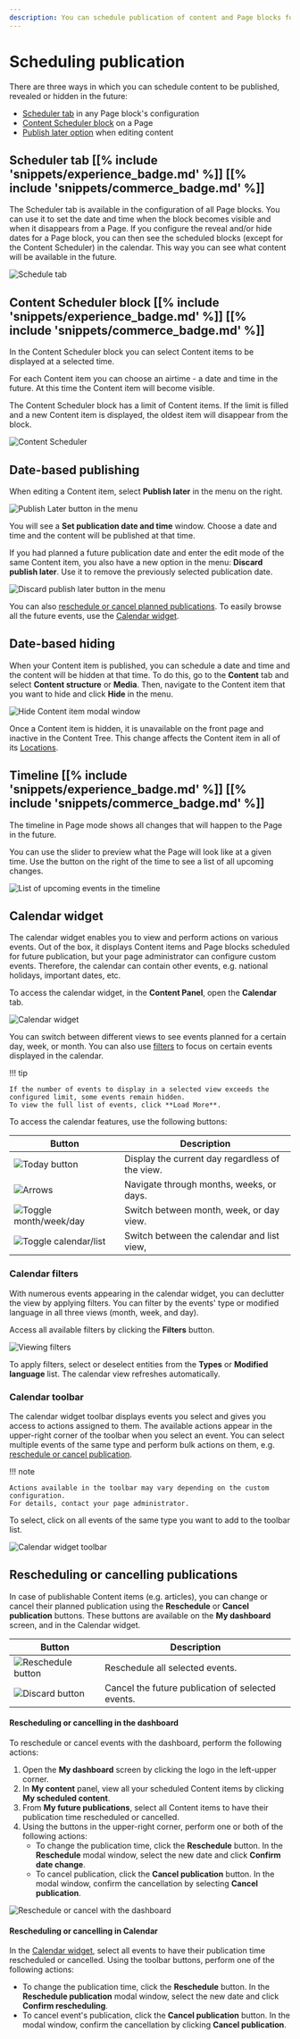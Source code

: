 ```yaml
---
description: You can schedule publication of content and Page blocks for specific time and date.
---
```


# Scheduling publication

There are three ways in which you can schedule content to be published, revealed or hidden in the future:

- [Scheduler tab](#scheduler-tab) in any Page block's configuration
- [Content Scheduler block](#content-scheduler-block) on a Page
- [Publish later option](#date-based-publishing) when editing content

## Scheduler tab [[% include 'snippets/experience_badge.md' %]] [[% include 'snippets/commerce_badge.md' %]]

The Scheduler tab is available in the configuration of all Page blocks.
You can use it to set the date and time when the block becomes visible and when it disappears from a Page.
If you configure the reveal and/or hide dates for a Page block, you can then see the scheduled blocks (except for the Content Scheduler) in the calendar.
This way you can see what content will be available in the future.

![Schedule tab](img/schedule_tab.png)

## Content Scheduler block [[% include 'snippets/experience_badge.md' %]] [[% include 'snippets/commerce_badge.md' %]]

In the Content Scheduler block you can select Content items to be displayed at a selected time.

For each Content item you can choose an airtime - a date and time in the future.
At this time the Content item will become visible.

The Content Scheduler block has a limit of Content items.
If the limit is filled and a new Content item is displayed, the oldest item will disappear from the block.

![Content Scheduler](img/content_scheduler.png)

## Date-based publishing

When editing a Content item, select **Publish later** in the menu on the right.

![Publish Later button in the menu](img/publish_later.png "Publish Later button in the menu")

You will see a **Set publication date and time** window. Choose a date and time and the content will be published at that time.

If you had planned a future publication date and enter the edit mode of the same Content item,
you also have a new option in the menu: **Discard publish later**.
Use it to remove the previously selected publication date.

![Discard publish later button in the menu](img/discard_publish_date.png "Discard publish later button in the menu")

You can also [reschedule or cancel planned publications](#rescheduling-or-cancelling-publications).
To easily browse all the future events, use the [Calendar widget](#calendar-widget).

## Date-based hiding

When your Content item is published, you can schedule a date and time and the content will be hidden at that time.
To do this, go to the **Content** tab and select **Content structure** or **Media**. 
Then, navigate to the Content item that you want to hide and click **Hide** in the menu.

![Hide Content item modal window](../site_organization/img/schedule_hiding.png "Hide Content item modal window")

Once a Content item is hidden, it is unavailable on the front page and inactive in the Content Tree.
This change affects the Content item in all of its [Locations](../site_organization/organizing_the_content.md#content-locations).

## Timeline [[% include 'snippets/experience_badge.md' %]] [[% include 'snippets/commerce_badge.md' %]]

The timeline in Page mode shows all changes that will happen to the Page in the future.

You can use the slider to preview what the Page will look like at a given time.
Use the button on the right of the time to see a list of all upcoming changes.

![List of upcoming events in the timeline](img/timeline_list.png)

## Calendar widget

The calendar widget enables you to view and perform actions on various events.
Out of the box, it displays Content items and Page blocks scheduled for future publication, but your page administrator can configure custom events.
Therefore, the calendar can contain other events, e.g. national holidays, important dates, etc.

To access the calendar widget, in the **Content Panel**, open the **Calendar** tab.

![Calendar widget](img/calendar_widget.png "Calendar widget")

You can switch between different views to see events planned for a certain day, week, or month.
You can also use [filters](#calendar-filters) to focus on certain events displayed in the calendar.

!!! tip

    If the number of events to display in a selected view exceeds the configured limit, some events remain hidden. 
    To view the full list of events, click **Load More**.

To access the calendar features, use the following buttons:

|Button|Description|
|------|-----------|
|![Today button](img/calendar_widget_today.png)|Display the current day regardless of the view.|
|![Arrows](img/calendar_widget_arrows.png)|Navigate through months, weeks, or days.|
|![Toggle month/week/day](img/calendar_widget_toggler_mwd.png)|Switch between month, week, or day view.|
|![Toggle calendar/list](img/calendar_widget_toggler_cal_list.png)|Switch between the calendar and list view,|

### Calendar filters
    
With numerous events appearing in the calendar widget, you can declutter the view by applying filters.
You can filter by the events' type or modified language in all three views (month, week, and day).
    
Access all available filters by clicking the **Filters** button.
     
![Viewing filters](img/calendar_widget_apply_filters.png "Viewing calendar filters")
    
To apply filters, select or deselect entities from the **Types** or **Modified language** list.
The calendar view refreshes automatically.

### Calendar toolbar

The calendar widget toolbar displays events you select and gives you access to actions assigned to them.
The available actions appear in the upper-right corner of the toolbar when you select an event.
You can select multiple events of the same type and perform bulk actions on them, e.g. [reschedule or cancel publication](#rescheduling-or-cancelling-publications).

!!! note
        
    Actions available in the toolbar may vary depending on the custom configuration.
    For details, contact your page administrator.
            

To select, click on all events of the same type you want to add to the toolbar list.

![Calendar widget toolbar](img/selection_action_bar.png "Calendar widget toolbar")

## Rescheduling or cancelling publications

In case of publishable Content items (e.g. articles), you can change or cancel their planned publication using the **Reschedule** or **Cancel publication** buttons.
These buttons are available on the **My dashboard** screen, and in the Calendar widget.

|Button|Description|
|------|-----------|
|![Reschedule button](img/selection_action_bar_reschedule.png)|Reschedule all selected events.|
|![Discard button](img/selection_action_bar_discard.png)|Cancel the future publication of selected events.|

#### Rescheduling or cancelling in the dashboard

To reschedule or cancel events with the dashboard, perform the following actions:

1. Open the **My dashboard** screen by clicking the logo in the left-upper corner.
1. In **My content** panel, view all your scheduled Content items by clicking **My scheduled content**.
1. From **My future publications**, select all Content items to have their publication time rescheduled or cancelled.
1. Using the buttons in the upper-right corner, perform one or both of the following actions:
    - To change the publication time, click the **Reschedule** button.
      In the **Reschedule** modal window, select the new date and click **Confirm date change**.
    - To cancel publication, click the **Cancel publication** button.
      In the modal window, confirm the cancellation by selecting **Cancel publication**.
      
![Reschedule or cancel with the dashboard](img/reschedule_cancel_dashboard.png "Rescheduling or cancelling with the dashboard")

#### Rescheduling or cancelling in Calendar

In the [Calendar widget](#calendar-widget), select all events to have their publication time rescheduled or cancelled.
Using the toolbar buttons, perform one of the following actions:

- To change the publication time, click the **Reschedule** button.
In the **Reschedule publication** modal window, select the new date and click **Confirm rescheduling**.
- To cancel event's publication, click the **Cancel publication** button.
In the modal window, confirm the cancellation by clicking **Cancel publication**.
